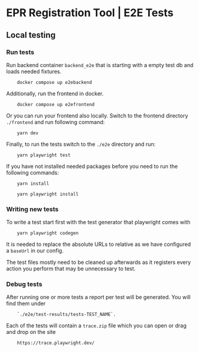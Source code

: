 # EPR Registration Tool | E2E Tests

## Local testing

### Run tests

Run backend container `backend_e2e` that is starting with a empty test db and loads needed fixtures.

        docker compose up e2ebackend

Additionally, run the frontend in docker.

        docker compose up e2efrontend

Or you can run your frontend also locally. Switch to the frontend directory `./frontend` and run following command:

        yarn dev

Finally, to run the tests switch to the `./e2e` directory and run:
        
        yarn playwright test

If you have not installed needed packages before you need to run the following commands:

        yarn install

        yarn playwright install
        
### Writing new tests

To write a test start first with the test generator that playwright comes with

        yarn playwright codegen

It is needed to replace the absolute URLs to relative as we have configured a `baseUrl` in our config.

The test files mostly need to be cleaned up afterwards as it registers every action you perform that may be unnecessary
to test.

### Debug tests

After running one or more tests a report per test will be generated. You will find them under 

        `./e2e/test-results/tests-TEST_NAME`.

Each of the tests will contain a `trace.zip` file which you can open or drag and drop on the site

        https://trace.playwright.dev/

